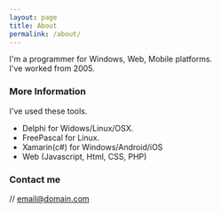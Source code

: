 ```yaml
---
layout: page
title: About
permalink: /about/
---
```


I'm a programmer for Windows, Web, Mobile platforms.<br>
I've worked from 2005.<br>

### More Information

I've used these tools.<br>
- Delphi for Widows/Linux/OSX.<br>
- FreePascal for Linux.<br>
- Xamarin(c#) for Windows/Android/iOS<br>
- Web (Javascript, Html, CSS, PHP)<br>


### Contact me

// [email@domain.com](mailto:email@domain.com)
